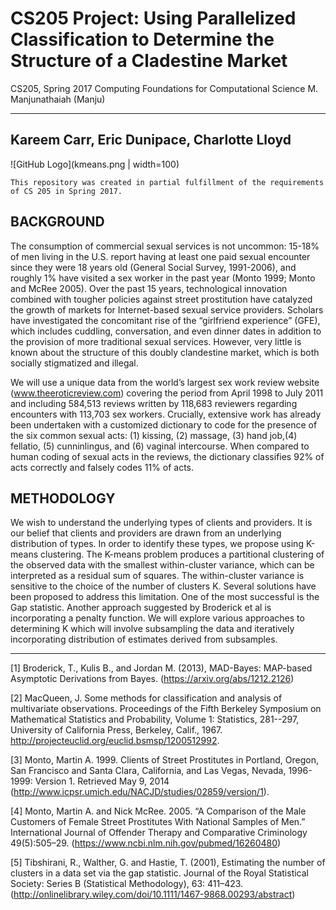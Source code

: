 # CS205 Project: Using Parallelized Classification to Determine the Structure of a Cladestine Market

CS205, Spring 2017
Computing Foundations for Computational Science
M. Manjunathaiah (Manju)

------
Kareem Carr, Eric Dunipace, Charlotte Lloyd
------


![GitHub Logo](kmeans.png | width=100)

```
This repository was created in partial fulfillment of the requirements of CS 205 in Spring 2017.
```

BACKGROUND
------

The consumption of commercial sexual services is not uncommon: 15-18% of men living in the U.S. report having at least one paid sexual encounter since they were 18 years old (General Social Survey, 1991-2006), and roughly 1% have visited a sex worker in the past year (Monto 1999; Monto and McRee 2005). Over the past 15 years, technological innovation combined with tougher policies against street prostitution have catalyzed the growth of markets for Internet-based sexual service providers. Scholars have investigated the concomitant rise of the “girlfriend experience” (GFE), which includes cuddling, conversation, and even dinner dates in addition to the provision of more traditional sexual services. However, very little is known about the structure of this doubly clandestine market, which is both socially stigmatized and illegal.

We will use a unique data from the world’s largest sex work review website (www.theeroticreview.com) covering the period from April 1998 to July 2011 and including 584,513 reviews written by 118,683 reviewers regarding encounters with 113,703 sex workers. Crucially, extensive work has already been undertaken with a customized dictionary to code for the presence of the six common sexual acts: (1) kissing, (2) massage, (3) hand job,(4) fellatio, (5) cunninlingus, and (6) vaginal intercourse. When compared to human coding of sexual acts in the reviews, the dictionary classifies 92% of acts correctly and falsely codes 11% of acts. 

METHODOLOGY
------

We wish to understand the underlying types of clients and providers. It is our belief that clients and providers are drawn from an underlying distribution of types. In order to identify these types, we propose using K-means clustering. The K-means problem produces a partitional clustering of the observed data with the smallest within-cluster variance, which can be interpreted as a residual sum of squares. The within-cluster variance is sensitive to the choice of the number of clusters K. Several solutions have been proposed to address this limitation. One of the most successful is the Gap statistic. Another approach suggested by Broderick et al is incorporating a penalty function. We will explore various approaches to determining K which will involve subsampling the data and iteratively incorporating distribution of estimates derived from subsamples.

------

[1] Broderick, T., Kulis B., and Jordan M. (2013), MAD-Bayes: MAP-based Asymptotic Derivations from Bayes. (https://arxiv.org/abs/1212.2126)

[2] MacQueen, J. Some methods for classification and analysis of multivariate observations. Proceedings of the Fifth Berkeley Symposium on Mathematical Statistics and Probability, Volume 1: Statistics, 281--297, University of California Press, Berkeley, Calif., 1967. http://projecteuclid.org/euclid.bsmsp/1200512992.

[3] Monto, Martin A. 1999. Clients of Street Prostitutes in Portland, Oregon, San Francisco and Santa Clara, California, and Las Vegas, Nevada, 1996-1999: Version 1. Retrieved May 9, 2014 (http://www.icpsr.umich.edu/NACJD/studies/02859/version/1).

[4] Monto, Martin A. and Nick McRee. 2005. “A Comparison of the Male Customers of Female Street Prostitutes With National Samples of Men.” International Journal of Offender Therapy and Comparative Criminology 49(5):505–29.  (https://www.ncbi.nlm.nih.gov/pubmed/16260480)

[5] Tibshirani, R., Walther, G. and Hastie, T. (2001), Estimating the number of clusters in a data set via the gap statistic. Journal of the Royal Statistical Society: Series B (Statistical Methodology), 63: 411–423. (http://onlinelibrary.wiley.com/doi/10.1111/1467-9868.00293/abstract)

